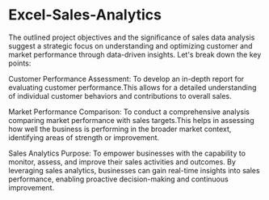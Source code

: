 # Excel-Sales-Analytics
The outlined project objectives and the significance of sales data analysis suggest a strategic focus on understanding and optimizing customer and market performance through data-driven insights. Let's break down the key points:

Customer Performance Assessment:
To develop an in-depth report for evaluating customer performance.This allows for a detailed understanding of individual customer behaviors and contributions to overall sales. 
 
Market Performance Comparison:
To conduct a comprehensive analysis comparing market performance with sales targets.This helps in assessing how well the business is performing in the broader market context, identifying areas of strength or improvement.

Sales Analytics Purpose: To empower businesses with the capability to monitor, assess, and improve their sales activities and outcomes.
By leveraging sales analytics, businesses can gain real-time insights into sales performance, enabling proactive decision-making and continuous improvement.
